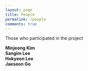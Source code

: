 ```yaml
---
layout: page
title: People
permalink: /people
comments: true
---
```


<div class="justify-content-between">
<p>Those who participated in the project</p>
    <div class="row">
        <div class="col-12 col-md-12 col-lg-3 pr-lg-0 mb-20px people_box">
            <div class="people_img">
                <img class="" src="{{site.baseurl}}/assets/images/Minjeong.png" alt="" />
            </div>
            <div class="people_txt">
                <b>Minjeong Kim</b>
                <!-- <p>This website is built with Jekyll and Mediumish template for Jekyll. It's for demonstration purposes, no real content can be found.</p> -->
            </div>
        </div>
        <div class="col-12 col-md-12 col-lg-3 pr-lg-0 mb-20px people_box">
            <div class="people_img">
                <img class="" src="{{site.baseurl}}/assets/images/Sangim.png" alt="" />
            </div>
            <div class="people_txt">
                <b>Sangim Lee</b>
                <!-- <p>This website is built with Jekyll and Mediumish template for Jekyll. It's for demonstration purposes, no real content can be found.</p> -->
            </div>
        </div>
        <div class="col-12 col-md-12 col-lg-3 pr-lg-0 mb-20px people_box">
            <div class="people_img">
                <img class="" src="{{site.baseurl}}/assets/images/Hokyeong.png" alt="" />
            </div>
            <div class="people_txt">
                <b>Hokyeon Lee</b>
                <!-- <p>This website is built with Jekyll and Mediumish template for Jekyll. It's for demonstration purposes, no real content can be found. </p> -->
            </div>
        </div>
        <div class="col-12 col-md-12 col-lg-3 pr-lg-0 mb-20px people_box">
            <div class="people_img">
                <img class="" src="{{site.baseurl}}/assets/images/Jaeseon.png" alt="" />
            </div>
            <div class="people_txt">
                <b>Jaeseon Go</b>
                <!-- <p> Mediumish template for Jekyll is compatible with Github pages, in fact even this demo is created with Github Pages and hosted with Github.</p> -->
            </div>
        </div>       
    </div>
</div>
